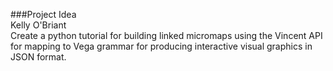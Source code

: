 ###Project Idea  
Kelly O'Briant  
Create a python tutorial for building linked micromaps using the Vincent API for mapping to Vega grammar for producing interactive visual graphics in JSON format.  